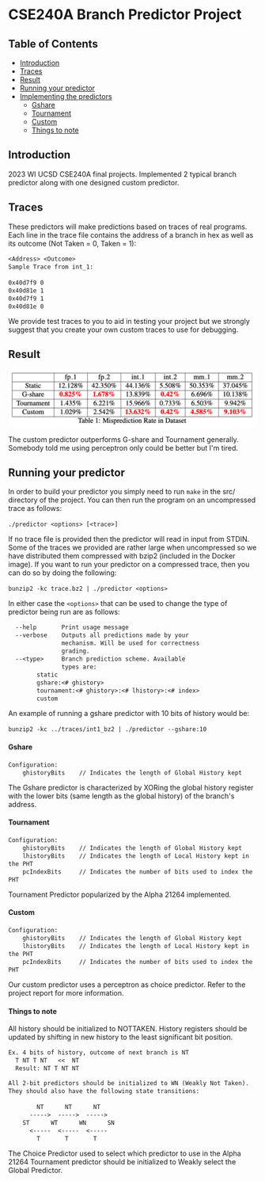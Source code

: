# CSE240A Branch Predictor Project

## Table of Contents
  * [Introduction](#introduction)
  * [Traces](#traces)
  * [Result](#results)
  * [Running your predictor](#running-your-predictor)
  * [Implementing the predictors](#implementing-the-predictors)
    - [Gshare](#gshare)
    - [Tournament](#tournament)
    - [Custom](#custom)
    - [Things to note](#things-to-note)


## Introduction

2023 WI UCSD CSE240A final projects. Implemented 2 typical branch predictor along with one designed custom predictor.

## Traces

These predictors will make predictions based on traces of real programs.  Each line in the trace file contains the address of a branch in hex as well as its outcome (Not Taken = 0, Taken = 1):

```
<Address> <Outcome>
Sample Trace from int_1:

0x40d7f9 0
0x40d81e 1
0x40d7f9 1
0x40d81e 0
```

We provide test traces to you to aid in testing your project but we strongly suggest that you create your own custom traces to use for debugging.

## Result

![My Implementation Result](res.png)

The custom predictor outperforms G-share and Tournament generally. Somebody told me using perceptron only could be better but I'm tired.

## Running your predictor

In order to build your predictor you simply need to run `make` in the src/ directory of the project.  You can then run the program on an uncompressed trace as follows:   

`./predictor <options> [<trace>]`

If no trace file is provided then the predictor will read in input from STDIN. Some of the traces we provided are rather large when uncompressed so we have distributed them compressed with bzip2 (included in the Docker image).  If you want to run your predictor on a compressed trace, then you can do so by doing the following:

`bunzip2 -kc trace.bz2 | ./predictor <options>`

In either case the `<options>` that can be used to change the type of predictor
being run are as follows:

```
  --help       Print usage message
  --verbose    Outputs all predictions made by your
               mechanism. Will be used for correctness
               grading.
  --<type>     Branch prediction scheme. Available
               types are:
        static
        gshare:<# ghistory>
        tournament:<# ghistory>:<# lhistory>:<# index>
        custom
```
An example of running a gshare predictor with 10 bits of history would be:   

`bunzip2 -kc ../traces/int1_bz2 | ./predictor --gshare:10`

#### Gshare

```
Configuration:
    ghistoryBits    // Indicates the length of Global History kept
```
The Gshare predictor is characterized by XORing the global history register with the lower bits (same length as the global history) of the branch's address.

#### Tournament
```
Configuration:
    ghistoryBits    // Indicates the length of Global History kept
    lhistoryBits    // Indicates the length of Local History kept in the PHT
    pcIndexBits     // Indicates the number of bits used to index the PHT
```

Tournament Predictor popularized by the Alpha 21264 implemented. 

#### Custom

```
Configuration:
    ghistoryBits    // Indicates the length of Global History kept
    lhistoryBits    // Indicates the length of Local History kept in the PHT
    pcIndexBits     // Indicates the number of bits used to index the PHT
```

Our custom predictor uses a perceptron as choice predictor. Refer to the project report for more information.

#### Things to note

All history should be initialized to NOTTAKEN.  History registers should be updated by shifting in new history to the least significant bit position.
```
Ex. 4 bits of history, outcome of next branch is NT
  T NT T NT   <<  NT
  Result: NT T NT NT
```
```
All 2-bit predictors should be initialized to WN (Weakly Not Taken).
They should also have the following state transitions:

        NT      NT      NT
      ----->  ----->  ----->
    ST      WT      WN      SN
      <-----  <-----  <-----
        T       T       T
```

The Choice Predictor used to select which predictor to use in the Alpha 21264 Tournament predictor should be initialized to Weakly select the Global Predictor.


